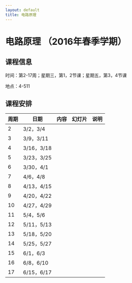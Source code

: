 ```yaml
---
layout: default
title: 电路原理
---
```


电路原理 （2016年春季学期）
===========================

课程信息
--------

时间：第2-17周；星期三，第1，2节课；星期五，第3，4节课

地点：4-511

课程安排
--------

| 周期 | 日期       | 内容 | 幻灯片 | 说明 |
|------|------------|------|--------|------|
| 2    | 3/2，3/4   |      |        |      |
| 3    | 3/9，3/11  |      |        |      |
| 4    | 3/16，3/18 |      |        |      |
| 5    | 3/23，3/25 |      |        |      |
| 6    | 3/30，4/1  |      |        |      |
| 7    | 4/6，4/8   |      |        |      |
| 8    | 4/13，4/15 |      |        |      |
| 9    | 4/20，4/22 |      |        |      |
| 10   | 4/27，4/29 |      |        |      |
| 11   | 5/4，5/6   |      |        |      |
| 12   | 5/11，5/13 |      |        |      |
| 13   | 5/18，5/20 |      |        |      |
| 14   | 5/25，5/27 |      |        |      |
| 15   | 6/1，6/3   |      |        |      |
| 16   | 6/8，6/10  |      |        |      |
| 17   | 6/15，6/17 |      |        |      |

 

 
